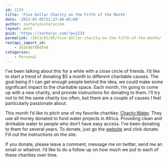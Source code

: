 ```yaml
---
id: 1233
title: 'Five Dollar Charity on the Fifth of the Month'
date: '2013-02-05T21:27:46-05:00'
author: zacharyzacharyccom
layout: post
guid: 'https://zacharyc.com/?p=1233'
permalink: /2013/02/05/five-dollar-charity-on-the-fifth-of-the-month/
restapi_import_id:
    - 5b3546f08dfe0
categories:
    - Personal
---
```


I’ve been talking about this for a while with a close circle of friends. I’d like to start a trend of donating $5 a month to different charitable causes. The goal being if I can get enough people behind the idea, we could make some significant impact to the charitable space. Each month, I’m going to come up with a new charity, and provide instructions for donating to them. I’ll try not to hit the same charity too often, but there are a couple of causes I feel particularly passionate about.

This month I’d like to pitch one of my favorite charities: [Charity:Water](http://www.charitywater.org). They use all money donated to fund water projects in Africa. Providing clean and drinkable water to people who don’t have easy access. I’ve been donating to them for several years. To donate, just go the [website](http://www.charitywater.org) and click donate. Fill out the instructions on the site.

If you donate, please leave a comment, message me on twitter, send me an email or whatnot. I’d like to do a follow up on how much we put to each of these charities over time.